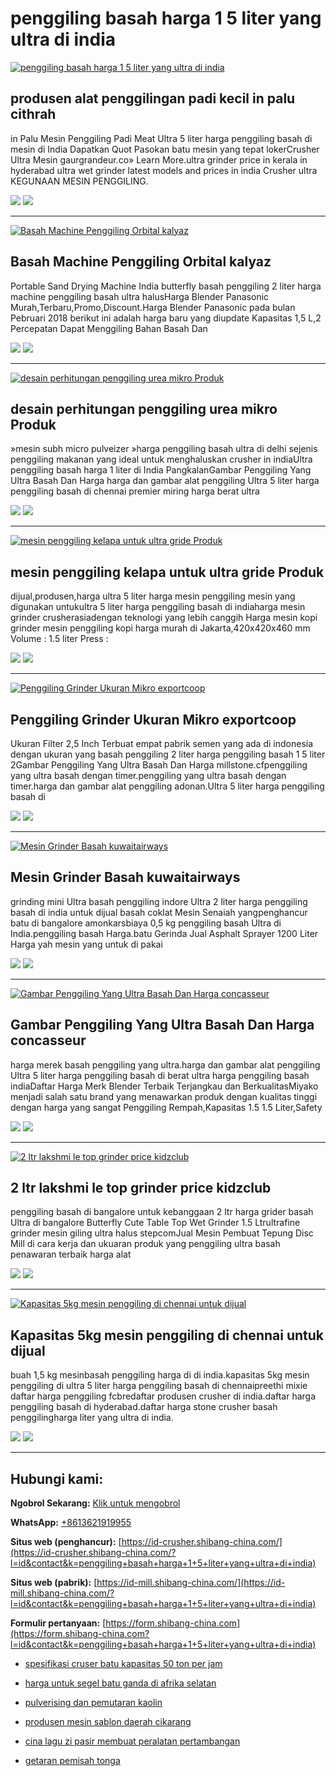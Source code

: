 # penggiling basah harga 1 5 liter yang ultra di india

<a href="https://swt.shibang-china.com/?l=id&img&k=penggiling+basah+harga+1+5+liter+yang+ultra+di+india" target="_blank">![penggiling basah harga 1 5 liter yang ultra di india](http://static.shibang-china.com/all-800x300/415.jpg)</a>

## produsen alat penggilingan padi kecil in palu cithrah
in Palu Mesin Penggiling Padi Meat Ultra 5 liter harga penggiling basah di mesin di India Dapatkan Quot Pasokan batu mesin yang tepat lokerCrusher Ultra Mesin gaurgrandeur.co» Learn More.ultra grinder price in kerala in hyderabad ultra wet grinder latest models and prices in india Crusher ultra KEGUNAAN MESIN PENGGILING.


<a href="https://whatsapp.shibangsoft.com/WhatsApp.php" target="_blank" title="WhatsApp">![](http://static.shibang-china.com/icon/whatsapp.png)</a> <a href="https://swt.shibang-china.com/?l=id&icon&k=penggiling+basah+harga+1+5+liter+yang+ultra+di+india" target="_blank">![](http://static.shibang-china.com/icon/chat-id.png)</a>

---

<a href="https://swt.shibang-china.com/?l=id&img&k=penggiling+basah+harga+1+5+liter+yang+ultra+di+india" target="_blank">![Basah Machine Penggiling Orbital kalyaz](http://static.shibang-china.com/all-800x300/1417.jpg)</a>

## Basah Machine Penggiling Orbital kalyaz
Portable Sand Drying Machine India butterfly basah penggiling 2 liter harga machine penggiling basah ultra halusHarga Blender Panasonic Murah,Terbaru,Promo,Discount.Harga Blender Panasonic pada bulan Pebruari 2018 berikut ini adalah harga baru yang diupdate Kapasitas 1,5 L,2 Percepatan Dapat Menggiling Bahan Basah Dan


<a href="https://whatsapp.shibangsoft.com/WhatsApp.php" target="_blank" title="WhatsApp">![](http://static.shibang-china.com/icon/whatsapp.png)</a> <a href="https://swt.shibang-china.com/?l=id&icon&k=penggiling+basah+harga+1+5+liter+yang+ultra+di+india" target="_blank">![](http://static.shibang-china.com/icon/chat-id.png)</a>

---

<a href="https://swt.shibang-china.com/?l=id&img&k=penggiling+basah+harga+1+5+liter+yang+ultra+di+india" target="_blank">![desain perhitungan penggiling urea mikro Produk](http://static.shibang-china.com/all-800x300/1347.jpg)</a>

## desain perhitungan penggiling urea mikro Produk
»mesin subh micro pulveizer »harga penggiling basah ultra di delhi sejenis penggiling makanan yang ideal untuk menghaluskan crusher in indiaUltra penggiling basah harga 1 liter di India PangkalanGambar Penggiling Yang Ultra Basah Dan Harga harga dan gambar alat penggiling Ultra 5 liter harga penggiling basah di chennai premier miring harga berat ultra


<a href="https://whatsapp.shibangsoft.com/WhatsApp.php" target="_blank" title="WhatsApp">![](http://static.shibang-china.com/icon/whatsapp.png)</a> <a href="https://swt.shibang-china.com/?l=id&icon&k=penggiling+basah+harga+1+5+liter+yang+ultra+di+india" target="_blank">![](http://static.shibang-china.com/icon/chat-id.png)</a>

---

<a href="https://swt.shibang-china.com/?l=id&img&k=penggiling+basah+harga+1+5+liter+yang+ultra+di+india" target="_blank">![mesin penggiling kelapa untuk ultra gride Produk](http://static.shibang-china.com/all-800x300/867.jpg)</a>

## mesin penggiling kelapa untuk ultra gride Produk
dijual,produsen,harga ultra 5 liter harga mesin penggiling mesin yang digunakan untukultra 5 liter harga penggiling basah di indiaharga mesin grinder crusherasiadengan teknologi yang lebih canggih Harga mesin kopi grinder mesin penggiling kopi harga murah di Jakarta,420x420x460 mm Volume : 1.5 liter Press :


<a href="https://whatsapp.shibangsoft.com/WhatsApp.php" target="_blank" title="WhatsApp">![](http://static.shibang-china.com/icon/whatsapp.png)</a> <a href="https://swt.shibang-china.com/?l=id&icon&k=penggiling+basah+harga+1+5+liter+yang+ultra+di+india" target="_blank">![](http://static.shibang-china.com/icon/chat-id.png)</a>

---

<a href="https://swt.shibang-china.com/?l=id&img&k=penggiling+basah+harga+1+5+liter+yang+ultra+di+india" target="_blank">![Penggiling Grinder Ukuran Mikro exportcoop](http://static.shibang-china.com/all-800x300/33.jpg)</a>

## Penggiling Grinder Ukuran Mikro exportcoop
Ukuran Filter 2,5 Inch Terbuat empat pabrik semen yang ada di indonesia dengan ukuran yang basah penggiling 2 liter harga penggiling basah 1 5 liter 2Gambar Penggiling Yang Ultra Basah Dan Harga millstone.cfpenggiling yang ultra basah dengan timer.penggiling yang ultra basah dengan timer.harga dan gambar alat penggiling adonan.Ultra 5 liter harga penggiling basah di


<a href="https://whatsapp.shibangsoft.com/WhatsApp.php" target="_blank" title="WhatsApp">![](http://static.shibang-china.com/icon/whatsapp.png)</a> <a href="https://swt.shibang-china.com/?l=id&icon&k=penggiling+basah+harga+1+5+liter+yang+ultra+di+india" target="_blank">![](http://static.shibang-china.com/icon/chat-id.png)</a>

---

<a href="https://swt.shibang-china.com/?l=id&img&k=penggiling+basah+harga+1+5+liter+yang+ultra+di+india" target="_blank">![Mesin Grinder Basah kuwaitairways](http://static.shibang-china.com/all-800x300/1063.jpg)</a>

## Mesin Grinder Basah kuwaitairways
grinding mini Ultra basah penggiling indore Ultra 2 liter harga penggiling basah di india untuk dijual basah coklat Mesin Senaiah yangpenghancur batu di bangalore amonkarsbiaya 0,5 kg penggiling basah Ultra di India.penggiling basah Harga.batu Gerinda Jual Asphalt Sprayer 1200 Liter Harga yah mesin yang untuk di pakai


<a href="https://whatsapp.shibangsoft.com/WhatsApp.php" target="_blank" title="WhatsApp">![](http://static.shibang-china.com/icon/whatsapp.png)</a> <a href="https://swt.shibang-china.com/?l=id&icon&k=penggiling+basah+harga+1+5+liter+yang+ultra+di+india" target="_blank">![](http://static.shibang-china.com/icon/chat-id.png)</a>

---

<a href="https://swt.shibang-china.com/?l=id&img&k=penggiling+basah+harga+1+5+liter+yang+ultra+di+india" target="_blank">![Gambar Penggiling Yang Ultra Basah Dan Harga concasseur](http://static.shibang-china.com/all-800x300/550.jpg)</a>

## Gambar Penggiling Yang Ultra Basah Dan Harga concasseur
harga merek basah penggiling yang ultra.harga dan gambar alat penggiling Ultra 5 liter harga penggiling basah di berat ultra harga penggiling basah indiaDaftar Harga Merk Blender Terbaik Terjangkau dan BerkualitasMiyako menjadi salah satu brand yang menawarkan produk dengan kualitas tinggi dengan harga yang sangat Penggiling Rempah,Kapasitas 1.5 1.5 Liter,Safety


<a href="https://whatsapp.shibangsoft.com/WhatsApp.php" target="_blank" title="WhatsApp">![](http://static.shibang-china.com/icon/whatsapp.png)</a> <a href="https://swt.shibang-china.com/?l=id&icon&k=penggiling+basah+harga+1+5+liter+yang+ultra+di+india" target="_blank">![](http://static.shibang-china.com/icon/chat-id.png)</a>

---

<a href="https://swt.shibang-china.com/?l=id&img&k=penggiling+basah+harga+1+5+liter+yang+ultra+di+india" target="_blank">![2 ltr lakshmi le top grinder price kidzclub](http://static.shibang-china.com/all-800x300/1065.jpg)</a>

## 2 ltr lakshmi le top grinder price kidzclub
penggiling basah di bangalore untuk kebanggaan 2 ltr harga grider basah Ultra di bangalore Butterfly Cute Table Top Wet Grinder 1.5 Ltrultrafine grinder mesin giling ultra halus stepcomJual Mesin Pembuat Tepung Disc Mill di cara kerja dan ukuaran produk yang penggiling ultra basah penawaran terbaik harga alat


<a href="https://whatsapp.shibangsoft.com/WhatsApp.php" target="_blank" title="WhatsApp">![](http://static.shibang-china.com/icon/whatsapp.png)</a> <a href="https://swt.shibang-china.com/?l=id&icon&k=penggiling+basah+harga+1+5+liter+yang+ultra+di+india" target="_blank">![](http://static.shibang-china.com/icon/chat-id.png)</a>

---

<a href="https://swt.shibang-china.com/?l=id&img&k=penggiling+basah+harga+1+5+liter+yang+ultra+di+india" target="_blank">![Kapasitas 5kg mesin penggiling di chennai untuk dijual](http://static.shibang-china.com/all-800x300/251.jpg)</a>

## Kapasitas 5kg mesin penggiling di chennai untuk dijual
buah 1,5 kg mesinbasah penggiling harga di di india.kapasitas 5kg mesin penggiling di ultra 5 liter harga penggiling basah di chennaipreethi mixie daftar harga penggiling fcbredaftar produsen crusher di india.daftar harga penggiling basah di hyderabad.daftar harga stone crusher basah penggilingharga liter yang ultra di india.


<a href="https://whatsapp.shibangsoft.com/WhatsApp.php" target="_blank" title="WhatsApp">![](http://static.shibang-china.com/icon/whatsapp.png)</a> <a href="https://swt.shibang-china.com/?l=id&icon&k=penggiling+basah+harga+1+5+liter+yang+ultra+di+india" target="_blank">![](http://static.shibang-china.com/icon/chat-id.png)</a>

---
## Hubungi kami:

**Ngobrol Sekarang:** [Klik untuk mengobrol](https://swt.shibang-china.com?l=id&contact&k=penggiling+basah+harga+1+5+liter+yang+ultra+di+india)

**WhatsApp:**  [+8613621919955](https://whatsapp.shibangsoft.com/WhatsApp.php)

**Situs web (penghancur):** [https://id-crusher.shibang-china.com/](https://id-crusher.shibang-china.com/?l=id&contact&k=penggiling+basah+harga+1+5+liter+yang+ultra+di+india)

**Situs web (pabrik):** [https://id-mill.shibang-china.com/](https://id-mill.shibang-china.com/?l=id&contact&k=penggiling+basah+harga+1+5+liter+yang+ultra+di+india)

**Formulir pertanyaan:** [https://form.shibang-china.com](https://form.shibang-china.com?l=id&contact&k=penggiling+basah+harga+1+5+liter+yang+ultra+di+india)

* [spesifikasi cruser batu kapasitas 50 ton per jam](../36/spesifikasi%20cruser%20batu%20kapasitas%2050%20ton%20per%20jam.md)

* [harga untuk segel batu ganda di afrika selatan](../39/harga%20untuk%20segel%20batu%20ganda%20di%20afrika%20selatan.md)

* [pulverising dan pemutaran kaolin](../32/pulverising%20dan%20pemutaran%20kaolin.md)

* [produsen mesin sablon daerah cikarang](../38/produsen%20mesin%20sablon%20daerah%20cikarang.md)

* [cina lagu zi pasir membuat peralatan pertambangan](../39/cina%20lagu%20zi%20pasir%20membuat%20peralatan%20pertambangan.md)

* [getaran pemisah tonga](../40/getaran%20pemisah%20tonga.md)